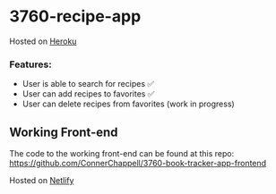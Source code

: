 # 3760-recipe-app
Hosted on [Heroku](https://recipe-app-dgm-3760.herokuapp.com/)

### Features:
- User is able to search for recipes ✅
- User can add recipes to favorites ✅
- User can delete recipes from favorites (work in progress)

## Working Front-end
The code to the working front-end can be found at this repo: https://github.com/ConnerChappell/3760-book-tracker-app-frontend

Hosted on [Netlify](https://3760-recipe-app-frontend.netlify.app/)